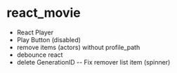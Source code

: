 # react_movie

- React Player
- Play Button (disabled)
- remove items (actors) without profile_path
- debounce react
- delete GenerationID -- Fix remover list item (spinner)
